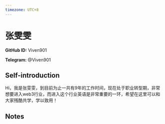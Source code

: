 ```yaml
---
timezone: UTC+8
---
```


# 张雯雯

**GitHub ID:** Viven901

**Telegram:** @Viven901

## Self-introduction

Hi，我是张雯雯，到目前为止一共有9年的工作时间，现在处于职业转型期，非常想要进入web3行业，而进入这个行业英语是非常重要的一环，希望在这里可以和大家残酷共学，学以致用！

## Notes

<!-- Content_START -->


<!-- Content_END -->
